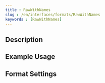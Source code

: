 ```yaml
---
title : RawWithNames
slug : /en/interfaces/formats/RawWithNames
keywords : [RawWithNames]
---
```


## Description

## Example Usage

## Format Settings